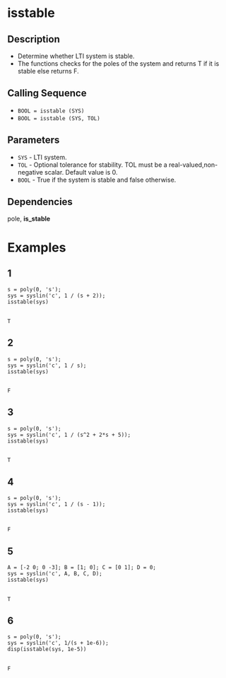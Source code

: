 # isstable
## Description
- Determine whether LTI system is stable.
- The functions checks for the poles of the system and returns T if it is stable else returns F.
## Calling Sequence 
- `BOOL = isstable (SYS)`
- `BOOL = isstable (SYS, TOL)`
## Parameters
- `SYS` - LTI system.
- `TOL` - Optional tolerance for stability. TOL must be a real-valued,non-negative scalar. Default value is 0.
- `BOOL` - True if the system is stable and false otherwise.
## Dependencies
pole, __is_stable__
# Examples
## 1
```
s = poly(0, 's');
sys = syslin('c', 1 / (s + 2)); 
isstable(sys)
```
## 
    T
## 2
```
s = poly(0, 's');
sys = syslin('c', 1 / s);   
isstable(sys)
```
##
    F
## 3
```
s = poly(0, 's');
sys = syslin('c', 1 / (s^2 + 2*s + 5));  
isstable(sys)
```
##
    T
## 4
```
s = poly(0, 's');
sys = syslin('c', 1 / (s - 1));   
isstable(sys)
```
##
    F
## 5
```
A = [-2 0; 0 -3]; B = [1; 0]; C = [0 1]; D = 0;
sys = syslin('c', A, B, C, D);  
isstable(sys)
```
## 
    T
## 6
```
s = poly(0, 's');
sys = syslin('c', 1/(s + 1e-6));    
disp(isstable(sys, 1e-5))
```
## 
    F
        

